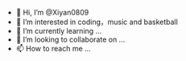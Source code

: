 - 👋 Hi, I’m @Xiyan0809
- 👀 I’m interested in coding，music and basketball
- 🌱 I’m currently learning ...
- 💞️ I’m looking to collaborate on ...
- 📫 How to reach me ...

<!---
Xiyan0809/Xiyan0809 is a ✨ special ✨ repository because its `README.md` (this file) appears on your GitHub profile.
You can click the Preview link to take a look at your changes.
--->
